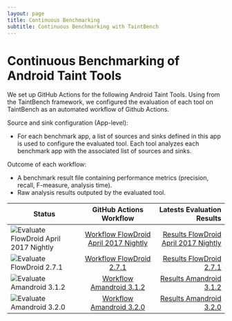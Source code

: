 ```yaml
---
layout: page
title: Continuous Benchmarking
subtitle: Continuous Benchmarking with TaintBench
---
```

# Continuous Benchmarking of Android Taint Tools
We set up GitHub Actions for the following Android Taint Tools. 
Using from the TaintBench framework, we configured the evaluation of each tool on TaintBench as an automated workflow of Github Actions.

Source and sink configuration (App-level):
- For each benchmark app, a list of sources and sinks defined in this app is used to configure the evaluated tool. Each tool analyzes each benchmark app with the associated list of sources and sinks.

Outcome of each workflow:
 - A benchmark result file containing performance metrics (precision, recall, F-measure, analysis time).
 - Raw analysis results outputed by the evaluated tool.


| Status        |  GitHub Actions Workflow       | Latests Evaluation Results  |
| ------------- |:-------------:| -----:|
| ![Evaluate FlowDroid April 2017 Nightly](https://github.com/TaintBench/TaintBench/workflows/Evaluate%20FlowDroid%20April%202017%20Nightly/badge.svg)| [Workflow FlowDroid April 2017 Nightly](https://github.com/TaintBench/TaintBench/actions?query=workflow%3A%22Evaluate+FlowDroid+April+2017+Nightly%22)| [Results FlowDroid April 2017 Nightly](https://github.com/TaintBench/TaintBench/actions/runs/157028087)|
|![Evaluate FlowDroid 2.7.1](https://github.com/TaintBench/TaintBench/workflows/Evaluate%20FlowDroid%202.7.1/badge.svg)| [Workflow FlowDroid 2.7.1](https://github.com/TaintBench/TaintBench/actions?query=workflow%3A%22Evaluate+FlowDroid+2.7.1%22)| [Results FlowDroid 2.7.1](https://github.com/TaintBench/TaintBench/actions/runs/157028086)|
![Evaluate Amandroid 3.1.2](https://github.com/TaintBench/TaintBench/workflows/Evaluate%20Amandroid%203.1.2/badge.svg) |[Workflow Amandroid 3.1.2](https://github.com/TaintBench/TaintBench/actions?query=workflow%3A%22Evaluate+Amandroid+3.1.2%22) |[Results Amandroid 3.1.2]( https://github.com/TaintBench/TaintBench/actions/runs/157028088)|
|![Evaluate Amandroid 3.2.0](https://github.com/TaintBench/TaintBench/workflows/Evaluate%20Amandroid%203.2.0/badge.svg)|[Workflow Amandroid 3.2.0](https://github.com/TaintBench/TaintBench/actions?query=workflow%3A%22Evaluate+Amandroid+3.2.0%22)| [Results Amandroid 3.2.0](https://github.com/TaintBench/TaintBench/actions/runs/157028083)|



